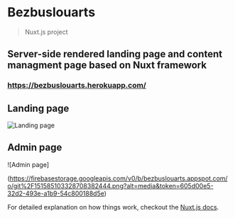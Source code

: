 # Bezbuslouarts

> Nuxt.js project

## Server-side rendered landing page and content managment page based on Nuxt framework

### https://bezbuslouarts.herokuapp.com/

## Landing page
![Landing page](https://firebasestorage.googleapis.com/v0/b/bezbuslouarts.appspot.com/o/git%2F151585103328708382.png?alt=media&token=12fff143-e9ae-4cd8-8475-58e263e66a72)


## Admin page
![Admin page]

(https://firebasestorage.googleapis.com/v0/b/bezbuslouarts.appspot.com/o/git%2F151585103328708382444.png?alt=media&token=605d00e5-32d2-493e-a1b9-54c800188d5e)


For detailed explanation on how things work, checkout the [Nuxt.js docs](https://github.com/nuxt/nuxt.js).

